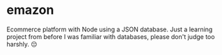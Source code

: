 # emazon
Ecommerce platform with Node using a JSON database. Just a learning project from before I was familiar with databases, please don't judge too harshly. 😔
